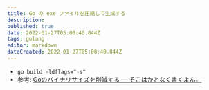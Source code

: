 ```yaml
---
title: Go の exe ファイルを圧縮して生成する
description: 
published: true
date: 2022-01-27T05:00:40.844Z
tags: golang
editor: markdown
dateCreated: 2022-01-27T05:00:40.844Z
---
```


* `go build -ldflags="-s"`
* 参考: [Goのバイナリサイズを削減する — そこはかとなく書くよん。](http://tdoc.info/blog/2016/03/01/go_diet.html)